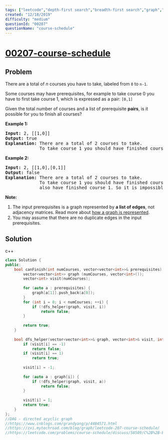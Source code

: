 ```yaml
---
tags: ["leetcode","depth-first search","breadth-first search","graph","topological sort"]
created: "12/18/2019"
difficulty: "medium"
questionId: "00207"
questionName: "course-schedule"
---
```


# <a href="https://leetcode.com/problems/course-schedule/" target="_blank">00207-course-schedule</a>

## Problem
<div><p>There are a total of <i>n</i> courses you have to take, labeled from <code>0</code> to <code>n-1</code>.</p>

<p>Some courses may have prerequisites, for example to take course 0 you have to first take course 1, which is expressed as a pair: <code>[0,1]</code></p>

<p>Given the total number of courses and a list of prerequisite <b>pairs</b>, is it possible for you to finish all courses?</p>

<p><strong>Example 1:</strong></p>

<pre><strong>Input:</strong> 2, [[1,0]] 
<strong>Output: </strong>true
<strong>Explanation:</strong>&nbsp;There are a total of 2 courses to take. 
&nbsp;            To take course 1 you should have finished course 0. So it is possible.</pre>

<p><strong>Example 2:</strong></p>

<pre><strong>Input:</strong> 2, [[1,0],[0,1]]
<strong>Output: </strong>false
<strong>Explanation:</strong>&nbsp;There are a total of 2 courses to take. 
&nbsp;            To take course 1 you should have finished course 0, and to take course 0 you should
&nbsp;            also have finished course 1. So it is impossible.
</pre>

<p><b>Note:</b></p>

<ol>
	<li>The input prerequisites is a graph represented by <b>a list of edges</b>, not adjacency matrices. Read more about <a href="https://www.khanacademy.org/computing/computer-science/algorithms/graph-representation/a/representing-graphs" target="_blank">how a graph is represented</a>.</li>
	<li>You may assume that there are no duplicate edges in the input prerequisites.</li>
</ol>
</div>

## Solution

c++
```c++
class Solution {
public:
    bool canFinish(int numCourses, vector<vector<int>>& prerequisites) {
        vector<vector<int>> graph (numCourses, vector<int>());
        vector<int> visit(numCourses);
        
        for (auto a : prerequisites) {
            graph[a[1]].push_back(a[0]);
        }
        for (int i = 0; i < numCourses; ++i) {
            if (!dfs_helper(graph, visit, i))
                return false;
        }
        
        return true;
    }
    
    bool dfs_helper(vector<vector<int>>& graph, vector<int>& visit, int i) {
        if (visit[i] == -1)
            return false;
        if (visit[i] == 1)
            return true;
        
        visit[i] = -1;
        
        for (auto a : graph[i]) {
            if (!dfs_helper(graph, visit, a))
                return false;
        }
        
        visit[i] = 1;
        return true;
    }
};
//DAG - directed acyclic graph
//https://www.cnblogs.com/grandyang/p/4484571.html
//https://zxi.mytechroad.com/blog/graph/leetcode-207-course-schedule/
//https://leetcode.com/problems/course-schedule/discuss/58509/C%2B%2B-BFSDFS
​
```
